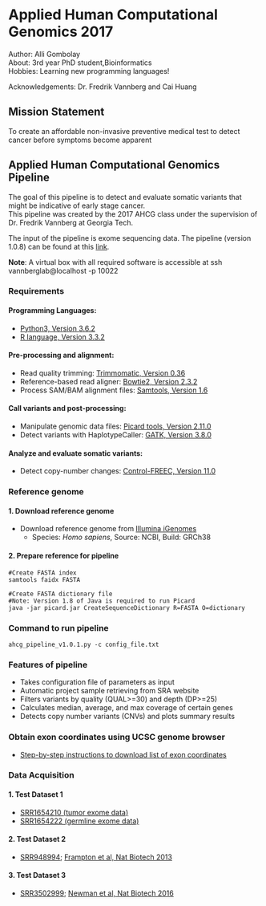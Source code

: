 # Applied Human Computational Genomics 2017

Author: Alli Gombolay  
About: 3rd year PhD student,Bioinformatics  
Hobbies: Learning new programming languages!

Acknowledgements: Dr. Fredrik Vannberg and Cai Huang

## Mission Statement
To create an affordable non-invasive preventive medical test to detect cancer before symptoms become apparent

## Applied Human Computational Genomics Pipeline
The goal of this pipeline is to detect and evaluate somatic variants that might be indicative of early stage cancer.   
This pipeline was created by the 2017 AHCG class under the supervision of Dr. Fredrik Vannberg at Georgia Tech.

The input of the pipeline is exome sequencing data. The pipeline (version 1.0.8) can be found at this [link]( https://github.com/agombolay/ahcg2017_starterpipeline/blob/master/ahcg_pipeline.py).

**Note**: A virtual box with all required software is accessible at ssh vannberglab@localhost -p 10022

### Requirements
#### Programming Languages:
* [Python3, Version 3.6.2](https://www.python.org/downloads/)
* [R language, Version 3.3.2](https://cran.cnr.berkeley.edu/)

#### Pre-processing and alignment:
* Read quality trimming: [Trimmomatic, Version 0.36](http://www.usadellab.org/cms/uploads/supplementary/Trimmomatic/Trimmomatic-0.36.zip)
* Reference-based read aligner: [Bowtie2, Version 2.3.2](https://sourceforge.net/projects/bowtie-bio/files/bowtie2/2.3.2/bowtie2-2.3.2-legacy-linux-x86_64.zip/download)
* Process SAM/BAM alignment files: [Samtools, Version 1.6](https://downloads.sourceforge.net/project/samtools/samtools/1.6/samtools-1.6.tar.bz2?r=https%3A%2F%2Fsourceforge.net%2Fprojects%2Fsamtools%2F&ts=1510018121&use_mirror=phoenixnap)

#### Call variants and post-processing:
* Manipulate genomic data files: [Picard tools, Version 2.11.0](http://broadinstitute.github.io/picard/)
* Detect variants with HaplotypeCaller: [GATK, Version 3.8.0](https://software.broadinstitute.org/gatk/download/)

#### Analyze and evaluate somatic variants:
* Detect copy-number changes: [Control-FREEC, Version 11.0](https://github.com/BoevaLab/FREEC/archive/v11.0.tar.gz)

### Reference genome
#### 1. Download reference genome
* Download reference genome from [Illumina iGenomes](https://support.illumina.com/sequencing/sequencing_software/igenome.html)
  * Species: *Homo sapiens*, Source: NCBI, Build: GRCh38

#### 2. Prepare reference for pipeline
```
#Create FASTA index
samtools faidx FASTA

#Create FASTA dictionary file
#Note: Version 1.8 of Java is required to run Picard
java -jar picard.jar CreateSequenceDictionary R=FASTA O=dictionary
```

### Command to run pipeline
```
ahcg_pipeline_v1.0.1.py -c config_file.txt
```

### Features of pipeline
* Takes configuration file of parameters as input
* Automatic project sample retrieving from SRA website
* Filters variants by quality (QUAL>=30) and depth (DP>=25)
* Calculates median, average, and max coverage of certain genes
* Detects copy number variants (CNVs) and plots summary results
 

### Obtain exon coordinates using UCSC genome browser
* [Step-by-step instructions to download list of exon coordinates](https://github.com/agombolay/ahcg2017_starterpipeline/blob/master/transcript08.pdf)

### Data Acquisition

#### 1. Test Dataset 1
* [SRR1654210 (tumor exome data)](https://www.ncbi.nlm.nih.gov/sra/?term=SRR1654210)
* [SRR1654222 (germline exome data)](https://www.ncbi.nlm.nih.gov/sra/SRR1654222/)

#### 2. Test Dataset 2
* [SRR948994](https://www.ncbi.nlm.nih.gov/sra/SRX332536[accn]); [Frampton et al, Nat Biotech 2013](http://www.nature.com/nbt/journal/v31/n11/full/nbt.2696.html?foxtrotcallback=true)

#### 3. Test Dataset 3
* [SRR3502999](https://www.ncbi.nlm.nih.gov/sra/SRR3502999/); [Newman et al, Nat Biotech 2016](https://www.nature.com/nbt/journal/v34/n5/abs/nbt.3520.html)
